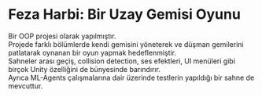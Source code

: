 # Feza Harbi: Bir Uzay Gemisi Oyunu

Bir OOP projesi olarak yapılmıştır.  
Projede farklı bölümlerde kendi gemisini yöneterek ve düşman gemilerini patlatarak oynanan bir oyun yapmak hedeflenmiştir.  
Sahneler arası geçiş, collision detection, ses efektleri, UI menüleri gibi birçok Unity özelliğini de bünyesinde barındırır.  
Ayrıca ML-Agents çalışmalarına dair üzerinde testlerin yapıldığı bir sahne de mevcuttur.
